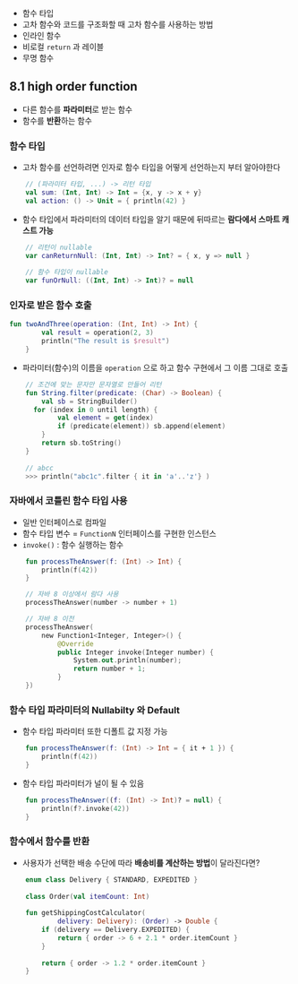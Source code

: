 - 함수 타입
- 고차 함수와 코드를 구조화할 때 고차 함수를 사용하는 방법
- 인라인 함수
- 비로컬 `return` 과 레이블
- 무명 함수

## 8.1 high order function

- 다른 함수를 **파라미터**로 받는 함수
- 함수를 **반환**하는 함수

### 함수 타입

- 고차 함수를 선언하려면 인자로 함수 타입을 어떻게 선언하는지 부터 알아야한다
```kotlin
    // (파라미터 타입, ...) -> 리턴 타입
    val sum: (Int, Int) -> Int = {x, y -> x + y}
    val action: () -> Unit = { println(42) }
```
- 함수 타입에서 파라미터의 데이터 타입을 알기 때문에 뒤따르는 **람다에서 스마트 캐스트 가능**
```kotlin
    // 리턴이 nullable
    var canReturnNull: (Int, Int) -> Int? = { x, y => null }
    
    // 함수 타입이 nullable
    var funOrNull: ((Int, Int) -> Int)? = null
```

### 인자로 받은 함수 호출
```kotlin
fun twoAndThree(operation: (Int, Int) -> Int) {
    	val result = operation(2, 3)
    	println("The result is $result")
    }
```
- 파라미터(함수)의 이름을 `operation` 으로 하고 함수 구현에서 그 이름 그대로 호출
```kotlin
    // 조건에 맞는 문자만 문자열로 만들어 리턴
    fun String.filter(predicate: (Char) -> Boolean) {
    	val sb = StringBuilder()
      for (index in 0 until length) {
    		val element = get(index)
    		if (predicate(element)) sb.append(element)
    	}
    	return sb.toString()
    }
    
    // abcc
    >>> println("abc1c".filter { it in 'a'..'z'} )
```

### 자바에서 코틀린 함수 타입 사용

- 일반 인터페이스로 컴파일
- 함수 타입 변수 = `FunctionN` 인터페이스를 구현한 인스턴스
- `invoke()` : 함수 실행하는 함수
```kotlin
    fun processTheAnswer(f: (Int) -> Int) {
    	println(f(42))
    }

    // 자바 8 이상에서 람다 사용
    processTheAnswer(number -> number + 1)

    // 자바 8 이전
    processTheAnswer(
    	new Function1<Integer, Integer>() {
    		@Override
    		public Integer invoke(Integer number) {
    			System.out.println(number);
    			return number + 1;
    		}
    })
```
### 함수 타입 파라미터의 Nullabilty 와 Default

- 함수 타입 파라미터 또한 디폴트 값 지정 가능
```kotlin
    fun processTheAnswer(f: (Int) -> Int = { it + 1 }) {
    	println(f(42))
    }
   ```

- 함수 타입 파라미터가 널이 될 수 있음
```kotlin
    fun processTheAnswer((f: (Int) -> Int)? = null) {
    	println(f?.invoke(42))
    }
```
### 함수에서 함수를 반환

- 사용자가 선택한 배송 수단에 따라 **배송비를 계산하는 방법**이 달라진다면?
```kotlin
    enum class Delivery { STANDARD, EXPEDITED }
    
    class Order(val itemCount: Int)
    
    fun getShippingCostCalculator(
            delivery: Delivery): (Order) -> Double {
        if (delivery == Delivery.EXPEDITED) {
            return { order -> 6 + 2.1 * order.itemCount }
        }
    
        return { order -> 1.2 * order.itemCount }
    }
```